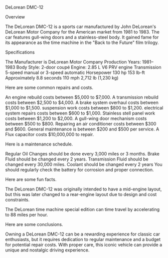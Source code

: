 DeLorean DMC-12

Overview

The DeLorean DMC-12 is a sports car manufactured by John DeLorean's DeLorean Motor Company for the American market from 1981 to 1983. The car features gull-wing doors and a stainless-steel body. It gained fame for its appearance as the time machine in the "Back to the Future" film trilogy.

Specifications

The Manufacturer is DeLorean Motor Company
Production Years: 1981–1983
Body Style: 2-door coupé
Engine: 2.85 L V6 PRV engine
Transmission 5-speed manual or 3-speed automatic
Horsepower 130 hp
153 lb-ft
Approximately 8.8 seconds
110 mph
2,712 lb (1,230 kg)

Here are some common repairs and costs.

An engine rebuild costs between $5,000 to $7,000.
A transmission rebuild costs between $2,500 to $4,000.
A brake system overhaul costs between $1,000 to $1,500.
suspension work costs between $800 to $1,200.
electrical system repairs costs between $600 to $1,000.
Stainless stell panel work costs between $1,200 to $2,000.
A gull-wing door mechanism costs between $500 to $800.
Repairing an air conditioner costs between $300 and $600.
General maintenance is between $200 and $500 per service.
A Flux capacitor costs $10,000,000 to repair.

Here is a maintenance schedule.

Regular Oil Changes should be done every 3,000 miles or 3 months.
Brake Fluid should be changed every 2 years.
Transmission Fluid should be changed every 30,000 miles.
Coolant should be changed every 2 years
You should regularly check the battery for corrosion and proper connection.

Here are some fun facts.

The DeLorean DMC-12 was originally intended to have a mid-engine layout, but this was later changed to a rear-engine layout due to design and cost constraints.

The DeLorean time machine special edition can time travel by accelerating to 88 miles per hour.

Here are some conclusions.

Owning a DeLorean DMC-12 can be a rewarding experience for classic car enthusiasts, but it requires dedication to regular maintenance and a budget for potential repair costs. With proper care, this iconic vehicle can provide a unique and nostalgic driving experience.
